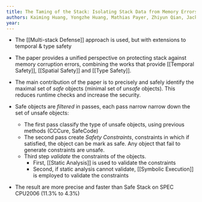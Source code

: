 ```yaml
---
title: The Taming of the Stack: Isolating Stack Data from Memory Errors
authors: Kaiming Huang, Yongzhe Huang, Mathias Payer, Zhiyun Qian, Jack Sampson, Gang Tan, Trent Jaeger
year: 
---
```

- The [[Multi-stack Defense]] approach is used, but with extensions to temporal & type safety
- The paper provides a unified perspective on protecting stack against memory  corruption errors, combining the works that provide [[Temporal Safety]], [[Spatial Safety]] and [[Type Safety]].

- The main contribution of the paper is to precisely and safely identify the maximal set of *safe* objects (minimal set of *unsafe* objects). This reduces runtime checks and increase the security.

- Safe objects are *filtered* in passes, each pass narrow narrow down the set of unsafe objects: 
	- The first pass classify the type of unsafe objects, using previous methods (CCCure, SafeCode)
	- The second pass create *Safety Constraints*, constraints in which if satisfied, the object can be mark as safe. Any object that fail to generate constraints are unsafe.
	- Third step *validate* the constraints of the objects. 
		- First, [[Static Analysis]] is used to validate the constraints
		- Second, if static analysis cannot validate, [[Symbolic Execution]] is employed to validate the constraints
		
- The result are more precise and faster than Safe Stack on SPEC CPU2006 (11.3% to 4.3%)